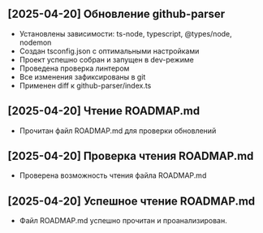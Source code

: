 ## [2025-04-20] Обновление github-parser
- Установлены зависимости: ts-node, typescript, @types/node, nodemon
- Создан tsconfig.json с оптимальными настройками
- Проект успешно собран и запущен в dev-режиме
- Проведена проверка линтером
- Все изменения зафиксированы в git
- Применен diff к github-parser/index.ts
## [2025-04-20] Чтение ROADMAP.md
- Прочитан файл ROADMAP.md для проверки обновлений
## [2025-04-20] Проверка чтения ROADMAP.md
- Проверена возможность чтения файла ROADMAP.md
## [2025-04-20] Успешное чтение ROADMAP.md
- Файл ROADMAP.md успешно прочитан и проанализирован.